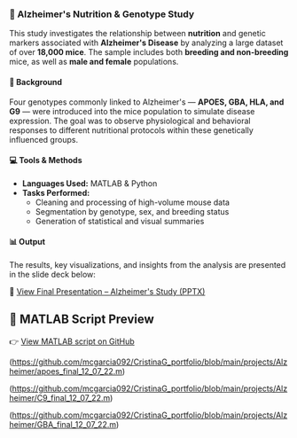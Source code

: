 ### 🧬 Alzheimer's Nutrition & Genotype Study

This study investigates the relationship between **nutrition** and genetic markers associated with **Alzheimer's Disease** by analyzing a large dataset of over **18,000 mice**. The sample includes both **breeding and non-breeding** mice, as well as **male and female** populations.

#### 🧪 Background

Four genotypes commonly linked to Alzheimer's — **APOES, GBA, HLA, and G9** — were introduced into the mice population to simulate disease expression. The goal was to observe physiological and behavioral responses to different nutritional protocols within these genetically influenced groups.

#### 💻 Tools & Methods
- **Languages Used:** MATLAB & Python
- **Tasks Performed:**
  - Cleaning and processing of high-volume mouse data
  - Segmentation by genotype, sex, and breeding status
  - Generation of statistical and visual summaries

#### 📊 Output
The results, key visualizations, and insights from the analysis are presented in the slide deck below:

📄 [View Final Presentation – Alzheimer's Study (PPTX)](./final_presentation_12_12_12.pptx)


## 🔧 MATLAB Script Preview

👉  [View MATLAB script on GitHub](https://github.com/mcgarcia092/CristinaG_portfolio/blob/main/projects/Alzheimer/HLA_Final_12_07_22.m)

(https://github.com/mcgarcia092/CristinaG_portfolio/blob/main/projects/Alzheimer/apoes_final_12_07_22.m)

(https://github.com/mcgarcia092/CristinaG_portfolio/blob/main/projects/Alzheimer/C9_final_12_07_22.m)

(https://github.com/mcgarcia092/CristinaG_portfolio/blob/main/projects/Alzheimer/GBA_final_12_07_22.m)
